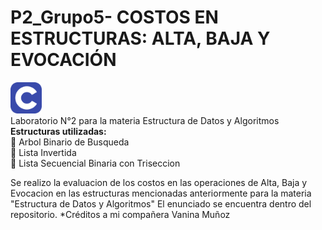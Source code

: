 # P2_Grupo5- COSTOS EN ESTRUCTURAS: ALTA, BAJA Y EVOCACIÓN
 <img width="50px" src="https://github.com/tandpfun/skill-icons/raw/main/icons/C.svg" /> <br>
Laboratorio N°2 para la materia Estructura de Datos y Algoritmos<br>
**Estructuras utilizadas:** <br>
🌸 Arbol Binario de Busqueda <br>
🌸 Lista Invertida <br>
🌸 Lista Secuencial Binaria con Triseccion<br>

Se realizo la evaluacion de los costos en las operaciones de Alta, Baja y Evocacion en las estructuras mencionadas anteriormente para la materia "Estructura de Datos y Algoritmos" 
El enunciado se encuentra dentro del repositorio.
*Créditos a mi compañera Vanina Muñoz
